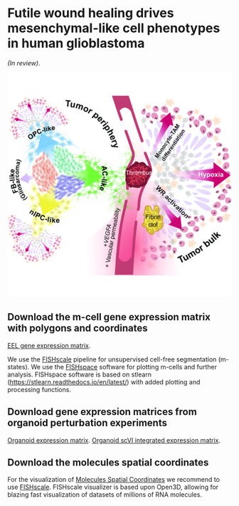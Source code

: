 # Futile wound healing drives mesenchymal-like cell phenotypes in human glioblastoma
*(In review)*.

![Model.pdf](files/scheme.jpg)

## Download the m-cell gene expression matrix with polygons and coordinates

[EEL gene expression matrix](https://storage.googleapis.com/linnarsson-lab-glioblastoma/EEL/DataSubmission/GBM_Linnarsson_EEL.h5ad).

We use the [FISHscale](https://github.com/linnarsson-lab/FISHscale) pipeline for unsupervised cell-free segmentation (m-states). We use the [FISHspace](https://github.com/linnarsson-lab/FISHspace) software for plotting m-cells and further analysis. FISHspace software is based on stlearn (https://stlearn.readthedocs.io/en/latest/) with added plotting and processing functions.

## Download gene expression matrices from organoid perturbation experiments

[Organoid expression matrix](https://storage.googleapis.com/linnarsson-lab-glioblastoma/EEL/DataSubmission/SL_OrganoidExperiment.h5ad).
[Organoid scVI integrated expression matrix](https://storage.googleapis.com/linnarsson-lab-glioblastoma/EEL/DataSubmission/GBMOrganoids_scVIsurgery20240408.h5ad).

## Download the molecules spatial coordinates

For the visualization of [Molecules Spatial Coordinates](https://storage.googleapis.com/linnarsson-lab-glioblastoma/EEL/DataSubmission/MoleculesLibrary.tar.gz) we recommend to use [FISHscale](https://github.com/linnarsson-lab/FISHscale). FISHscale visualizer is based upon Open3D, allowing for blazing fast visualization of datasets of millions of RNA molecules. 


